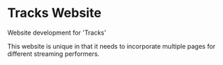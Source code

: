 # Tracks Website
Website development for 'Tracks'

This website is unique in that it needs to incorporate multiple pages for different streaming performers.
